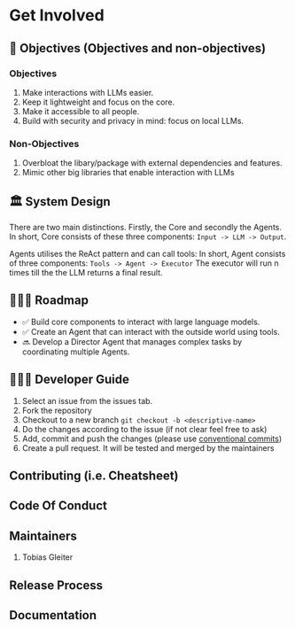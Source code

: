 # Get Involved

## 🎯 Objectives (Objectives and non-objectives)

### Objectives

1. Make interactions with LLMs easier.
2. Keep it lightweight and focus on the core.
3. Make it accessible to all people.
4. Build with security and privacy in mind: focus on local LLMs.

### Non-Objectives

1. Overbloat the libary/package with external dependencies and features.
2. Mimic other big libraries that enable interaction with LLMs

## 🏛️ System Design

There are two main distinctions. Firstly, the Core and secondly the Agents.
In short, Core consists of these three components: `Input -> LLM -> Output`.

Agents utilises the ReAct pattern and can call tools:
In short, Agent consists of three components: `Tools -> Agent -> Executor`
The executor will run n times till the the LLM returns a final result.

## 🚴🏽‍♂️ Roadmap

- ✅ Build core components to interact with large language models.
- ✅ Create an Agent that can interact with the outside world using tools.
- 🔜 Develop a Director Agent that manages complex tasks by coordinating multiple Agents.

## 🧑🏽‍💻 Developer Guide

1. Select an issue from the issues tab.
2. Fork the repository
3. Checkout to a new branch `git checkout -b <descriptive-name>`
4. Do the changes according to the issue (if not clear feel free to ask)
5. Add, commit and push the changes (please use [conventional commits](https://www.conventionalcommits.org))
6. Create a pull request. It will be tested and merged by the maintainers

## Contributing (i.e. Cheatsheet)

## Code Of Conduct

## Maintainers

1. Tobias Gleiter

## Release Process

## Documentation
